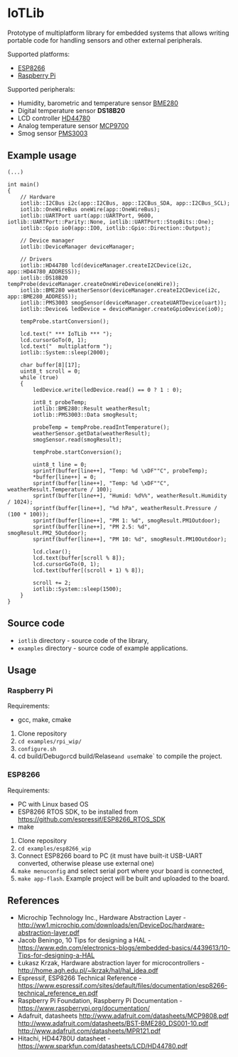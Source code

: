 # IoTLib

Prototype of multiplatform library for embedded systems that allows writing portable code for handling sensors and other external peripherals.

Supported platforms:
- [ESP8266](https://www.espressif.com/en/products/socs/esp8266)
- [Raspberry Pi](https://www.raspberrypi.org/)

Supported peripherals:
- Humidity, barometric and temperature sensor [BME280](https://www.bosch-sensortec.com/products/environmental-sensors/humidity-sensors-bme280/)
- Digital temperature sensor **DS18B20**
- LCD controller [HD44780](https://en.wikipedia.org/wiki/Hitachi_HD44780_LCD_controller)
- Analog temperature sensor [MCP9700](https://www.microchip.com/en-us/product/mcp9700)
- Smog sensor [PMS3003](https://www.plantower.com/en/products_33/73.html)

## Example usage

```
(...)

int main()
{
    // Hardware
    iotlib::I2CBus i2c(app::I2CBus, app::I2CBus_SDA, app::I2CBus_SCL);
    iotlib::OneWireBus oneWire(app::OneWireBus);
    iotlib::UARTPort uart(app::UARTPort, 9600, iotlib::UARTPort::Parity::None, iotlib::UARTPort::StopBits::One);
    iotlib::Gpio io0(app::IO0, iotlib::Gpio::Direction::Output);

    // Device manager
    iotlib::DeviceManager deviceManager;

    // Drivers
    iotlib::HD44780 lcd(deviceManager.createI2CDevice(i2c, app::HD44780_ADDRESS));
    iotlib::DS18B20 tempProbe(deviceManager.createOneWireDevice(oneWire));
    iotlib::BME280 weatherSensor(deviceManager.createI2CDevice(i2c, app::BME280_ADDRESS));
    iotlib::PMS3003 smogSensor(deviceManager.createUARTDevice(uart));
    iotlib::Device& ledDevice = deviceManager.createGpioDevice(io0);

    tempProbe.startConversion();

    lcd.text(" *** IoTLib *** ");
    lcd.cursorGoTo(0, 1);
    lcd.text("  multiplatform ");
    iotlib::System::sleep(2000);

    char buffer[8][17];
    uint8_t scroll = 0;
    while (true)
    {
        ledDevice.write(ledDevice.read() == 0 ? 1 : 0);

        int8_t probeTemp;
        iotlib::BME280::Result weatherResult;
        iotlib::PMS3003::Data smogResult;

        probeTemp = tempProbe.readIntTemperature();
        weatherSensor.getData(weatherResult);
        smogSensor.read(smogResult);

        tempProbe.startConversion();

        uint8_t line = 0;
        sprintf(buffer[line++], "Temp: %d \xDF""C", probeTemp);
        *buffer[line++] = 0;
        sprintf(buffer[line++], "Temp: %d \xDF""C", weatherResult.Temperature / 100);
        sprintf(buffer[line++], "Humid: %d%%", weatherResult.Humidity / 1024);
        sprintf(buffer[line++], "%d hPa", weatherResult.Pressure / (100 * 100));
        sprintf(buffer[line++], "PM 1: %d", smogResult.PM1Outdoor);
        sprintf(buffer[line++], "PM 2.5: %d", smogResult.PM2_5Outdoor);
        sprintf(buffer[line++], "PM 10: %d", smogResult.PM10Outdoor);

        lcd.clear();
        lcd.text(buffer[scroll % 8]);
        lcd.cursorGoTo(0, 1);
        lcd.text(buffer[(scroll + 1) % 8]);

        scroll += 2;
        iotlib::System::sleep(1500);
    }
}
```

## Source code
- `iotlib` directory - source code of the library,
- `examples` directory - source code of example applications. 

## Usage

### Raspberry Pi
Requirements:
- gcc, make, cmake

1. Clone repository
2. `cd examples/rpi_wip/`
3. `configure.sh`
4.  cd build/Debug` or `cd build/Relase` and use `make` to compile the project.

### ESP8266
Requirements: 
- PC with Linux based OS
- ESP8266 RTOS SDK, to be installed from https://github.com/espressif/ESP8266_RTOS_SDK
- make

1. Clone repository
2. `cd examples/esp8266_wip`
3. Connect ESP8266 board to PC (it must have built-it USB-UART converted, otherwise please use external one)
4. `make menuconfig` and select serial port where your board is connected,
5. `make app-flash`. Example project will be built and uploaded to the board.

## References 

- Microchip Technology Inc., Hardware Abstraction Layer - http://ww1.microchip.com/downloads/en/DeviceDoc/hardware-abstraction-layer.pdf
- Jacob Beningo, 10 Tips for designing a HAL - https://www.edn.com/electronics-blogs/embedded-basics/4439613/10-Tips-for-designing-a-HAL
- Łukasz Krzak, Hardware abstraction layer for microcontrollers - http://home.agh.edu.pl/~lkrzak/hal/hal_idea.pdf
- Espressif, ESP8266 Technical Reference - https://www.espressif.com/sites/default/files/documentation/esp8266-technical_reference_en.pdf
- Raspberry Pi Foundation, Raspberry Pi Documentation - https://www.raspberrypi.org/documentation/
- Adafruit, datasheets
http://www.adafruit.com/datasheets/MCP9808.pdf
http://www.adafruit.com/datasheets/BST-BME280_DS001-10.pdf
http://www.adafruit.com/datasheets/MPR121.pdf
- Hitachi, HD44780U datasheet - https://www.sparkfun.com/datasheets/LCD/HD44780.pdf
